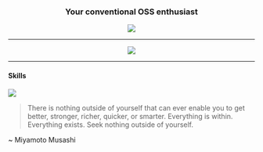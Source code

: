 <div align=center>
    <h3>Your conventional OSS enthusiast</h3>
    <img src="https://komarev.com/ghpvc/?username=alperen-dev&color=000000&label=Visitor+count">
    <hr>
    <img src="https://github-readme-stats.vercel.app/api?username=alperen-dev&theme=dark">
</div>
<hr>
<h4>Skills</h4>
<img src="https://skillicons.dev/icons?i=html,css,javascript,php,java,linux,git&perline=7">

> There is nothing outside of yourself that can ever enable you to get better, stronger, richer, quicker, or smarter. Everything is within. Everything exists. Seek nothing outside of yourself.

~ Miyamoto Musashi
